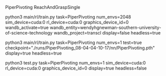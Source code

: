 PiperPivoting
ReachAndGraspSingle


python3 main/rl/train.py task=PiperPivoting num_envs=2048 sim_device=cuda:0 rl_device=cuda:0 graphics_device_id=0 wandb_activate=true wandb_entity=wendyhgnewman-southern-university-of-science-technology wandb_project=transcl display=false headless=true

python3 main/rl/train.py task=PiperPivoting num_envs=1 test=true checkpoint="./runs/PiperPivoting_08-04-04-10-17/nn/PiperPivoting.pth" display=true headless=true

python3 test.py task=PiperPivoting num_envs=1  sim_device=cuda:0 rl_device=cuda:0 graphics_device_id=0 display=true headless=false